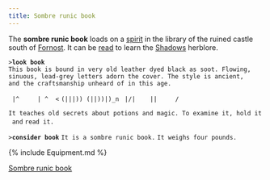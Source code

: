 ```yaml
---
title: Sombre runic book
---
```


The **sombre runic book** loads on a [spirit](spirit "wikilink") in the
library of the ruined castle south of [Fornost](Fornost "wikilink"). It
can be [read](read "wikilink") to learn the
[Shadows](Herblore#Shadows "wikilink") herblore.

`>`**`look book`**
`This book is bound in very old leather dyed black as soot. Flowing,`
`sinuous, lead-grey letters adorn the cover. The style is ancient,`
`and the craftsmanship unheard of in this age.`

` |^     | ^  <`
`(|||)) (||))|)_n`
` |/|    ||     /`

`It teaches old secrets about potions and magic. To examine it, hold it and`
`read it.`

`>`**`consider book`**
`It is a sombre runic book.`
`It weighs four pounds.`

{% include Equipment.md %}

[Sombre runic book](Category:_Miscellaneous_equipment "wikilink")